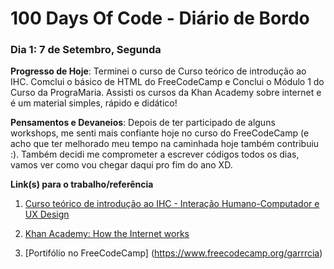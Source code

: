 # 100 Days Of Code - Diário de Bordo

### Dia 1: 7 de Setembro, Segunda

**Progresso de Hoje**: Terminei o curso de Curso teórico de introdução ao IHC. Comclui o básico de HTML do FreeCodeCamp e Conclui o Módulo 1 do Curso da PrograMaria. Assisti os cursos da Khan Academy sobre internet e é um material simples, rápido e didático! 

**Pensamentos e Devaneios**: Depois de ter participado de alguns workshops, me senti mais confiante hoje no curso do FreeCodeCamp (e acho que ter melhorado meu tempo na caminhada hoje também contribuiu :). Também decidi me comprometer a escrever códigos todos os dias, vamos ver como vou chegar daqui pro fim do ano XD. 

**Link(s) para o trabalho/referência**

1. [Curso teórico de introdução ao IHC - Interação Humano-Computador e UX Design](https://www.udemy.com/course/interacao-humano-computador-e-ux-design/learn/lecture/21829600#overview)

2. [Khan Academy: How the Internet works](https://www.khanacademy.org/computing/code-org/computers-and-the-internet#internet-works)

3. [Portifólio no FreeCodeCamp]
(https://www.freecodecamp.org/garrrcia)
